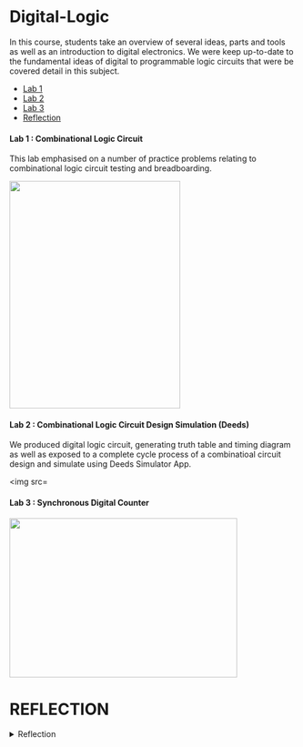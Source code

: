 # Digital-Logic
In this course, students take an overview of several ideas, parts and tools as well as an introduction to digital electronics. We were keep up-to-date to the fundamental ideas of digital to programmable logic circuits that were be covered detail in this subject.

- [Lab 1](https://github.com/frraahn/Digital-Logic/blob/main/README.md#lab-1--combinational-logic-circuit)
- [Lab 2](https://github.com/frraahn/Digital-Logic/blob/main/README.md#lab-2--combinational-logic-circuit-design-simulation-deeds)
- [Lab 3](https://github.com/frraahn/Digital-Logic/blob/main/README.md#lab-3--synchronous-digital-counter)
- [Reflection](https://github.com/frraahn/Digital-Logic/blob/main/README.md#reflection)
  
#### Lab 1 : Combinational Logic Circuit
This lab emphasised on a number of practice problems relating to combinational logic circuit testing and breadboarding.

<img src="https://github.com/frraahn/Digital-Logic/assets/147979222/a83fca5a-c72a-4f0b-8c6c-92e3e306fe10" width=300 height=400>

#### Lab 2 : Combinational Logic Circuit Design Simulation (Deeds)
We produced digital logic circuit, generating truth table and timing diagram as well as exposed to a complete cycle process of a combinatioal circuit design and simulate using Deeds Simulator App.

<img src=


#### Lab 3 : Synchronous Digital Counter
<img src="https://github.com/frraahn/Digital-Logic/assets/147979222/fac27249-0939-429c-b247-0f7b8e9af476" width=400 height=280>


# REFLECTION
<details>
<summary>Reflection</summary>
This course helped me to understand how computers work inside. I gained knowledge about gates, circuits and how to make things with binary numbers. Even though this course was new to me, I always looking forward to use this knowledge to create more exciting things in the future!
</details>
